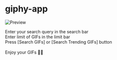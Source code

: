 # giphy-app

![Preview](https://www.dropbox.com/s/d7qtccvw93v8xwm/giphy-app-preview.png?dl=0)

Enter your search query in the search bar<br>
Enter limit of GIFs in the limit bar<br>
Press [Search GIFs]
or [Search Trending GIFs] button<br><br>
Enjoy your GIFs 👍🏻